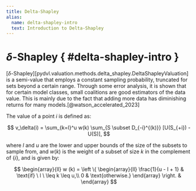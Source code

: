 ```yaml
---
title: Delta-Shapley
alias: 
  name: delta-shapley-intro
  text: Introduction to Delta-Shapley
---
```


# $\delta$-Shapley { #delta-shapley-intro }

[$\delta$-Shapley][pydvl.valuation.methods.delta_shapley.DeltaShapleyValuation]
is a semi-value that employs a constant sampling probability, truncated for sets
beyond a certain range. Through some error analysis, it is shown that for
certain model classes, small coalitions are good estimators of the data value.
This is mainly due to the fact that adding more data has diminishing returns for
many models.[@watson_accelerated_2023]

The value of a point $i$ is defined as:

$$
v_\delta(i) = \sum_{k=l}^u w(k) \sum_{S \subset D_{-i}^{(k)}} [U(S_{+i}) - U(S)],
$$

where $l$ and $u$ are the lower and upper bounds of the size of the subsets to
sample from, and $w(k)$ is the weight of a subset of size $k$ in the complement
of $\{i\}$, and is given by:

$$
\begin{array}{ll}
w (k) = \left \{
    \begin{array}{ll}
        \frac{1}{u - l + 1} & \text{if} \ l \ \leq k \leq u,\\ 0 &
        \text{otherwise.}
    \end{array} \right. &
    \end{array}
$$
